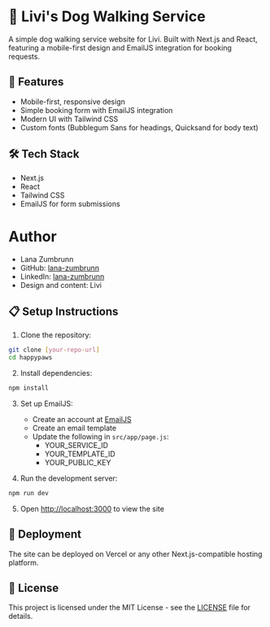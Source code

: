 # 🐾 Livi's Dog Walking Service

A simple dog walking service website for Livi. Built with Next.js and React, featuring a mobile-first design and EmailJS integration for booking requests.

## 🎯 Features

- Mobile-first, responsive design
- Simple booking form with EmailJS integration
- Modern UI with Tailwind CSS
- Custom fonts (Bubblegum Sans for headings, Quicksand for body text)

## 🛠 Tech Stack

- Next.js
- React
- Tailwind CSS
- EmailJS for form submissions

# Author 
- Lana Zumbrunn
- GitHub: [lana-zumbrunn](https://github.com/lana-zumbrunn)
- LinkedIn: [lana-zumbrunn](https://www.linkedin.com/in/lana-zumbrunn/)
- Design and content: Livi

## 📋 Setup Instructions

1. Clone the repository:
```bash
git clone [your-repo-url]
cd happypaws
```

2. Install dependencies:
```bash
npm install
```

3. Set up EmailJS:
   - Create an account at [EmailJS](https://www.emailjs.com/)
   - Create an email template
   - Update the following in `src/app/page.js`:
     - YOUR_SERVICE_ID
     - YOUR_TEMPLATE_ID
     - YOUR_PUBLIC_KEY

4. Run the development server:
```bash
npm run dev
```

5. Open [http://localhost:3000](http://localhost:3000) to view the site

## 🚀 Deployment

The site can be deployed on Vercel or any other Next.js-compatible hosting platform.

## 📜 License

This project is licensed under the MIT License - see the [LICENSE](LICENSE) file for details.
